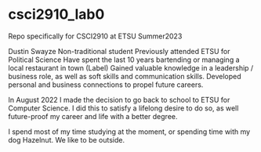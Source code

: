 # csci2910_lab0
Repo specifically for CSCI2910 at ETSU Summer2023

Dustin Swayze
Non-traditional student
Previously attended ETSU for Political Science
Have spent the last 10 years bartending or managing a local restaurant in town (Label)
Gained valuable knowledge in a leadership / business role, as well as soft skills and communication skills.
Developed personal and business connections to propel future careers.

In August 2022 I made the decision to go back to school to ETSU for Computer Science.
I did this to satisfy a lifelong desire to do so, as well future-proof my career and life with a better degree.

I spend most of my time studying at the moment, or spending time with my dog Hazelnut.  We like to be outside.
